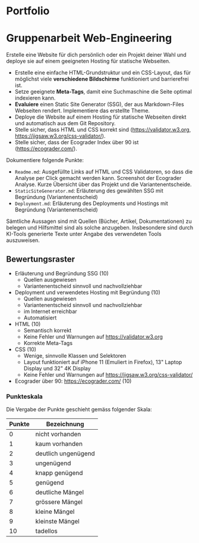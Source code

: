 # Portfolio
# Gruppenarbeit Web-Engineering

Erstelle eine Website für dich persönlich oder ein Projekt deiner Wahl und deploye sie auf einem geeigneten Hosting für
statische Webseiten.

- Erstelle eine einfache HTML-Grundstruktur und ein CSS-Layout, das für möglichst viele **verschiedene Bildschirme**
  funktioniert und barrierefrei ist.
- Setze geeignete **Meta-Tags**, damit eine Suchmaschine die Seite optimal indexieren kann.
- **Evaluiere** einen Static Site Generator (SSG), der aus Markdown-Files Webseiten rendert. Implementiere das erstellte
  Theme.
- Deploye die Website auf einem Hosting für statische Webseiten direkt und automatisch aus dem Git Repository.
- Stelle sicher, dass HTML und CSS korrekt sind (https://validator.w3.org, https://jigsaw.w3.org/css-validator/).
- Stelle sicher, dass der Ecograder Index über 90 ist (https://ecograder.com/).

Dokumentiere folgende Punkte:

- `Readme.md`: Ausgefüllte Links auf HTML und CSS Validatoren, so dass die Analyse per Click
  gemacht werden kann. Screenshot der Ecograder Analyse. Kurze Übersicht über das Projekt und die Variantenentscheide.
- `StaticSiteGenerator.md`: Erläuterung des gewählten SSG mit Begründung (Variantenentscheid)
- `Deployment.md`: Erläuterung des Deployments und Hostings mit Begründung (Variantenentscheid)

Sämtliche Aussagen sind mit Quellen (Bücher, Artikel, Dokumentationen) zu belegen und Hilfsmittel sind als solche
anzugeben. Insbesondere sind durch KI-Tools generierte Texte unter Angabe des verwendeten Tools auszuweisen.

## Bewertungsraster

- Erläuterung und Begründung SSG (10)
    - Quellen ausgewiesen
    - Variantenentscheid sinnvoll und nachvollziehbar
- Deployment und verwendetes Hosting mit Begründung (10)
    - Quellen ausgewiesen
    - Variantenentscheid sinnvoll und nachvollziehbar
    - im Internet erreichbar
    - Automatisiert
- HTML (10)
    - Semantisch korrekt
    - Keine Fehler und Warnungen auf https://validator.w3.org
    - Korrekte Meta-Tags
- CSS (10)
    - Wenige, sinnvolle Klassen und Selektoren
    - Layout funktioniert auf iPhone 11 (Emuliert in Firefox), 13" Laptop Display und 32" 4K Display
    - Keine Fehler und Warnungen auf https://jigsaw.w3.org/css-validator/
- Ecograder über 90: https://ecograder.com/ (10)

### Punkteskala

Die Vergabe der Punkte geschieht gemäss folgender Skala:

| Punkte | Bezeichnung         |
|--------|---------------------|
| 0      | nicht vorhanden     |
| 1      | kaum vorhanden      |
| 2      | deutlich ungenügend |
| 3      | ungenügend          |
| 4      | knapp genügend      |
| 5      | genügend            |
| 6      | deutliche Mängel    |
| 7      | grössere Mängel     |
| 8      | kleine Mängel       |
| 9      | kleinste Mängel     |
| 10     | tadellos            |

